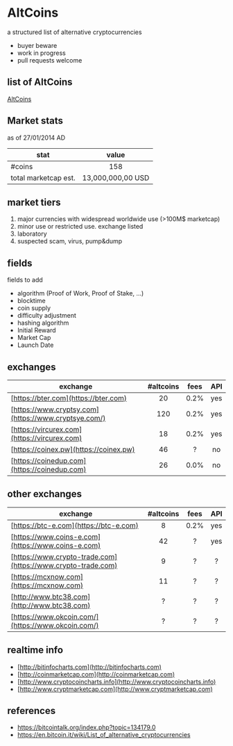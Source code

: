 AltCoins
========

a structured list of alternative cryptocurrencies

* buyer beware
* work in progress
* pull requests welcome

## list of AltCoins

[AltCoins](alts.md)

## Market stats

as of 27/01/2014 AD

| stat        | value          |
| ------------- |:-------------:|
| #coins | 158 |
| total marketcap est. | 13,000,000,00 USD | 

## market tiers

1. major currencies with widespread worldwide use (>100M$ marketcap)
2. minor use or restricted use. exchange listed 
3. laboratory
4. suspected scam, virus, pump&dump

## fields

fields to add

* algorithm (Proof of Work, Proof of Stake, ...)
* blocktime
* coin supply
* difficulty adjustment
* hashing algorithm
* Initial Reward 
* Market Cap
* Launch Date

## exchanges

| exchange        | #altcoins          | fees | API |
| ------------- |:-------------:|:-------------:|:-------------:|
| [https://bter.com](https://bter.com) | 20 | 0.2%| yes |
| [https://www.cryptsy.com](https://www.cryptsye.com/) | 120  | 0.2% | yes |
| [https://vircurex.com](https://vircurex.com) | 18 | 0.2% | yes |
| [https://coinex.pw](https://coinex.pw) | 46 | ? | no |
| [https://coinedup.com](https://coinedup.com) | 26 |  0.0% | no |
 
## other exchanges

| exchange        | #altcoins          | fees | API |
| ------------- |:-------------:|:-------------:|:-------------:|
| [https://btc-e.com](https://btc-e.com) | 8 | 0.2%| yes |
| [https://www.coins-e.com](https://www.coins-e.com) | 42 | ? | yes | 
| [https://www.crypto-trade.com](https://www.crypto-trade.com) | 9 | ? | ? |
| [https://mcxnow.com](https://mcxnow.com) | 11 | ? | ? |
| [http://www.btc38.com](http://www.btc38.com) | ? | ? | ? | 
| [https://www.okcoin.com/](https://www.okcoin.com/)| ? | ? | ? |

## realtime info

* [http://bitinfocharts.com](http://bitinfocharts.com)
* [http://coinmarketcap.com](http://coinmarketcap.com)
* [http://www.cryptocoincharts.info](http://www.cryptocoincharts.info)
* [http://www.cryptmarketcap.com](http://www.cryptmarketcap.com)

## references

* https://bitcointalk.org/index.php?topic=134179.0
* https://en.bitcoin.it/wiki/List_of_alternative_cryptocurrencies
